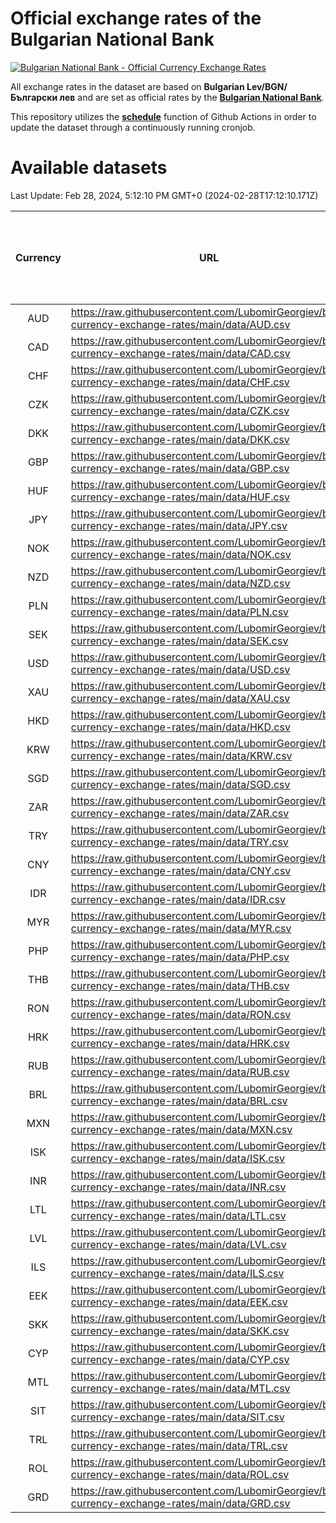 # Official exchange rates of the Bulgarian National Bank

[![Bulgarian National Bank - Official Currency Exchange Rates](https://github.com/LubomirGeorgiev/bnb-currency-exchange-rates/actions/workflows/update-rates.yml/badge.svg?branch=main)](https://github.com/LubomirGeorgiev/bnb-currency-exchange-rates/actions/workflows/update-rates.yml)

All exchange rates in the dataset are based on **Bulgarian Lev/BGN/Български лев** and are set as official rates by the [**Bulgarian National Bank**](https://www.bnb.bg/Statistics/StExternalSector/StExchangeRates/StERForeignCurrencies/index.htm?toLang=_EN).

This repository utilizes the [**schedule**](https://docs.github.com/en/actions/reference/events-that-trigger-workflows) function of Github Actions in order to update the dataset through a continuously running cronjob.

# Available datasets

<!-- START LINKS (DO NOT EVER FU*ING DELETE THIS COMMENT FOR THE LOVE OF YOUR LIFE!!! IF YOU ARE CURIOS HOW IT WORKS, YOU CAN HAVE A LOOK AT ./src/updateReadme.ts) -->

Last Update: Feb 28, 2024, 5:12:10 PM GMT+0 (2024-02-28T17:12:10.171Z)

| Currency | URL                                                                                             | Number of records | Number of missing days that were filled in |
| :------: | ----------------------------------------------------------------------------------------------- | :---------------: | :----------------------------------------: |
|   AUD    | https://raw.githubusercontent.com/LubomirGeorgiev/bnb-currency-exchange-rates/main/data/AUD.csv |       8778        |                    2709                    |
|   CAD    | https://raw.githubusercontent.com/LubomirGeorgiev/bnb-currency-exchange-rates/main/data/CAD.csv |       8778        |                    2709                    |
|   CHF    | https://raw.githubusercontent.com/LubomirGeorgiev/bnb-currency-exchange-rates/main/data/CHF.csv |       8778        |                    2709                    |
|   CZK    | https://raw.githubusercontent.com/LubomirGeorgiev/bnb-currency-exchange-rates/main/data/CZK.csv |       8778        |                    2709                    |
|   DKK    | https://raw.githubusercontent.com/LubomirGeorgiev/bnb-currency-exchange-rates/main/data/DKK.csv |       8778        |                    2709                    |
|   GBP    | https://raw.githubusercontent.com/LubomirGeorgiev/bnb-currency-exchange-rates/main/data/GBP.csv |       8778        |                    2709                    |
|   HUF    | https://raw.githubusercontent.com/LubomirGeorgiev/bnb-currency-exchange-rates/main/data/HUF.csv |       8778        |                    2709                    |
|   JPY    | https://raw.githubusercontent.com/LubomirGeorgiev/bnb-currency-exchange-rates/main/data/JPY.csv |       8778        |                    2709                    |
|   NOK    | https://raw.githubusercontent.com/LubomirGeorgiev/bnb-currency-exchange-rates/main/data/NOK.csv |       8778        |                    2709                    |
|   NZD    | https://raw.githubusercontent.com/LubomirGeorgiev/bnb-currency-exchange-rates/main/data/NZD.csv |       8778        |                    2709                    |
|   PLN    | https://raw.githubusercontent.com/LubomirGeorgiev/bnb-currency-exchange-rates/main/data/PLN.csv |       8778        |                    2709                    |
|   SEK    | https://raw.githubusercontent.com/LubomirGeorgiev/bnb-currency-exchange-rates/main/data/SEK.csv |       8778        |                    2709                    |
|   USD    | https://raw.githubusercontent.com/LubomirGeorgiev/bnb-currency-exchange-rates/main/data/USD.csv |       8778        |                    2709                    |
|   XAU    | https://raw.githubusercontent.com/LubomirGeorgiev/bnb-currency-exchange-rates/main/data/XAU.csv |       8778        |                    2711                    |
|   HKD    | https://raw.githubusercontent.com/LubomirGeorgiev/bnb-currency-exchange-rates/main/data/HKD.csv |       8478        |                    2620                    |
|   KRW    | https://raw.githubusercontent.com/LubomirGeorgiev/bnb-currency-exchange-rates/main/data/KRW.csv |       8478        |                    2620                    |
|   SGD    | https://raw.githubusercontent.com/LubomirGeorgiev/bnb-currency-exchange-rates/main/data/SGD.csv |       8478        |                    2620                    |
|   ZAR    | https://raw.githubusercontent.com/LubomirGeorgiev/bnb-currency-exchange-rates/main/data/ZAR.csv |       8478        |                    2620                    |
|   TRY    | https://raw.githubusercontent.com/LubomirGeorgiev/bnb-currency-exchange-rates/main/data/TRY.csv |       6958        |                    2148                    |
|   CNY    | https://raw.githubusercontent.com/LubomirGeorgiev/bnb-currency-exchange-rates/main/data/CNY.csv |       6840        |                    2114                    |
|   IDR    | https://raw.githubusercontent.com/LubomirGeorgiev/bnb-currency-exchange-rates/main/data/IDR.csv |       6840        |                    2114                    |
|   MYR    | https://raw.githubusercontent.com/LubomirGeorgiev/bnb-currency-exchange-rates/main/data/MYR.csv |       6840        |                    2114                    |
|   PHP    | https://raw.githubusercontent.com/LubomirGeorgiev/bnb-currency-exchange-rates/main/data/PHP.csv |       6840        |                    2114                    |
|   THB    | https://raw.githubusercontent.com/LubomirGeorgiev/bnb-currency-exchange-rates/main/data/THB.csv |       6840        |                    2114                    |
|   RON    | https://raw.githubusercontent.com/LubomirGeorgiev/bnb-currency-exchange-rates/main/data/RON.csv |       6781        |                    2096                    |
|   HRK    | https://raw.githubusercontent.com/LubomirGeorgiev/bnb-currency-exchange-rates/main/data/HRK.csv |       6417        |                    1981                    |
|   RUB    | https://raw.githubusercontent.com/LubomirGeorgiev/bnb-currency-exchange-rates/main/data/RUB.csv |       6115        |                    1886                    |
|   BRL    | https://raw.githubusercontent.com/LubomirGeorgiev/bnb-currency-exchange-rates/main/data/BRL.csv |       5868        |                    1815                    |
|   MXN    | https://raw.githubusercontent.com/LubomirGeorgiev/bnb-currency-exchange-rates/main/data/MXN.csv |       5868        |                    1815                    |
|   ISK    | https://raw.githubusercontent.com/LubomirGeorgiev/bnb-currency-exchange-rates/main/data/ISK.csv |       5788        |                    1797                    |
|   INR    | https://raw.githubusercontent.com/LubomirGeorgiev/bnb-currency-exchange-rates/main/data/INR.csv |       5499        |                    1699                    |
|   LTL    | https://raw.githubusercontent.com/LubomirGeorgiev/bnb-currency-exchange-rates/main/data/LTL.csv |       5143        |                    1572                    |
|   LVL    | https://raw.githubusercontent.com/LubomirGeorgiev/bnb-currency-exchange-rates/main/data/LVL.csv |       4782        |                    1462                    |
|   ILS    | https://raw.githubusercontent.com/LubomirGeorgiev/bnb-currency-exchange-rates/main/data/ILS.csv |       4775        |                    1480                    |
|   EEK    | https://raw.githubusercontent.com/LubomirGeorgiev/bnb-currency-exchange-rates/main/data/EEK.csv |       4000        |                    1226                    |
|   SKK    | https://raw.githubusercontent.com/LubomirGeorgiev/bnb-currency-exchange-rates/main/data/SKK.csv |       2974        |                    916                     |
|   CYP    | https://raw.githubusercontent.com/LubomirGeorgiev/bnb-currency-exchange-rates/main/data/CYP.csv |       2906        |                    890                     |
|   MTL    | https://raw.githubusercontent.com/LubomirGeorgiev/bnb-currency-exchange-rates/main/data/MTL.csv |       2606        |                    801                     |
|   SIT    | https://raw.githubusercontent.com/LubomirGeorgiev/bnb-currency-exchange-rates/main/data/SIT.csv |       2544        |                    780                     |
|   TRL    | https://raw.githubusercontent.com/LubomirGeorgiev/bnb-currency-exchange-rates/main/data/TRL.csv |       1818        |                    559                     |
|   ROL    | https://raw.githubusercontent.com/LubomirGeorgiev/bnb-currency-exchange-rates/main/data/ROL.csv |       1697        |                    524                     |
|   GRD    | https://raw.githubusercontent.com/LubomirGeorgiev/bnb-currency-exchange-rates/main/data/GRD.csv |        359        |                    107                     |

<!-- END LINKS (DO NOT EVER FU*ING DELETE THIS COMMENT FOR THE LOVE OF YOUR LIFE!!! IF YOU ARE CURIOS HOW IT WORKS, YOU CAN HAVE A LOOK AT ./src/updateReadme.ts) -->
